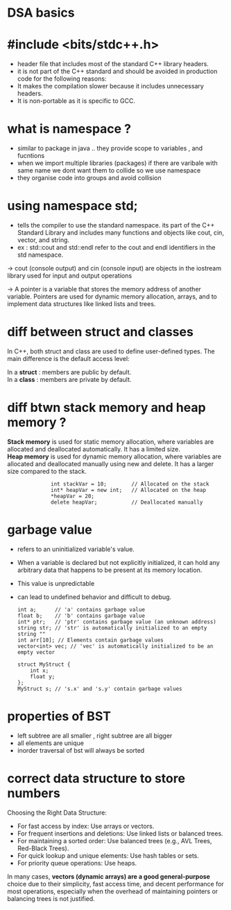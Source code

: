 # DSA basics

# #include <bits/stdc++.h>
 - header file that includes most of the standard C++ library headers. 
 - it is not part of the C++ standard and should be avoided in production code for the following reasons:
 - It makes the compilation slower because it includes unnecessary headers.
 - It is non-portable as it is specific to GCC.

 # what is namespace ?  
  - similar to package in java .. they provide scope to variables , and fucntions 
  - when we import multiple libraries (packages) if there are varibale with same name we dont want them to collide so we use namespace
  - they organise code into groups and avoid collision
 
# using namespace std; 
    
  - tells the compiler to use the standard namespace. its part of the C++ Standard Library and includes many functions and objects like cout, cin, vector, and string.
   - ex : std::cout and std::endl refer to the cout and endl identifiers in the std namespace.

 -> cout (console output) and cin (console input) are objects in the iostream library used for input and output operations  

-> A pointer is a variable that stores the memory address of another variable. Pointers are used for dynamic memory allocation, arrays, and to implement data structures like linked        lists and trees.  

# diff between struct and classes
  In C++, both struct and class are used to define user-defined types. The main difference is the default access level:  
  
  In a **struct** : members are public by default.  
  In a **class** : members are private by default.  

# diff btwn stack memory and heap memory ?

  **Stack memory** is used for static memory allocation, where variables are allocated and deallocated automatically. It has a limited size.  
  **Heap memory** is used for dynamic memory allocation, where variables are allocated and deallocated manually using new and delete. It has a larger size compared to the stack. 
  
                  int stackVar = 10;        // Allocated on the stack  
                  int* heapVar = new int;   // Allocated on the heap  
                  *heapVar = 20;  
                  delete heapVar;           // Deallocated manually  

                  
# garbage value   

  - refers to an uninitialized variable's value.   
  - When a variable is declared but not explicitly initialized, it can hold any arbitrary data that happens to be present at its memory location.   
  - This value is unpredictable   
  - can lead to undefined behavior and difficult to debug.  



        int a;      // 'a' contains garbage value  
        float b;    // 'b' contains garbage value  
        int* ptr;   // 'ptr' contains garbage value (an unknown address)  
        string str; // 'str' is automatically initialized to an empty string ""  
        int arr[10]; // Elements contain garbage values  
        vector<int> vec; // 'vec' is automatically initialized to be an empty vector  

        struct MyStruct {  
            int x;  
            float y;    
        };  
        MyStruct s; // 's.x' and 's.y' contain garbage values


# properties of BST
  - left subtree are all smaller , right subtree are all bigger
  - all elements are unique
  - inorder traversal of bst will always be sorted


# correct data structure to store numbers 

Choosing the Right Data Structure:

- For fast access by index: Use arrays or vectors.
- For frequent insertions and deletions: Use linked lists or balanced trees.
- For maintaining a sorted order: Use balanced trees (e.g., AVL Trees, Red-Black Trees).
- For quick lookup and unique elements: Use hash tables or sets.
- For priority queue operations: Use heaps.

In many cases, **vectors (dynamic arrays) are a good general-purpose** choice due to their simplicity, fast access time, and decent performance for most operations, especially when the overhead of maintaining pointers or balancing trees is not justified.


